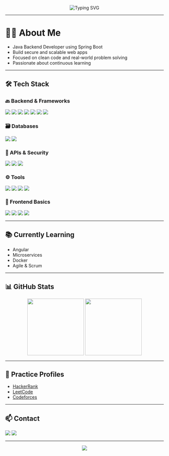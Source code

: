<!-- Typing banner -->
<p align="center">
  <img src="https://readme-typing-svg.herokuapp.com?font=Fira+Code&size=24&duration=3000&pause=1000&center=true&vCenter=true&width=435&lines=Hi%2C+I'm+Abdurhman;Java+Backend+Developer;Spring+Boot+Enthusiast;Clean+Code+Lover;Always+Learning..." alt="Typing SVG" />
</p>

---

# 🧑‍💻 About Me  
- Java Backend Developer using Spring Boot  
- Build secure and scalable web apps  
- Focused on clean code and real-world problem solving  
- Passionate about continuous learning  

---

## 🛠️ Tech Stack

### 🔙 Backend & Frameworks  
<p>
  <img src="https://img.shields.io/badge/Java-%23ED8B00.svg?style=for-the-badge&logo=openjdk&logoColor=white"/>
  <img src="https://img.shields.io/badge/Spring_Boot-%236DB33F.svg?style=for-the-badge&logo=spring&logoColor=white"/>
  <img src="https://img.shields.io/badge/Security-%236DB33F.svg?style=for-the-badge&logo=springsecurity&logoColor=white"/>
  <img src="https://img.shields.io/badge/Hibernate-%234C6C6D.svg?style=for-the-badge&logo=hibernate&logoColor=white"/>
  <img src="https://img.shields.io/badge/JPA-%236DB33F.svg?style=for-the-badge&logo=java&logoColor=white"/>
  <img src="https://img.shields.io/badge/JUnit5-%2325A162.svg?style=for-the-badge&logo=junit5&logoColor=white"/>
  <img src="https://img.shields.io/badge/Maven-%23C71A36.svg?style=for-the-badge&logo=apachemaven&logoColor=white"/>
</p>

### 🗃️ Databases  
<p>
  <img src="https://img.shields.io/badge/Oracle-%23F80000.svg?style=for-the-badge&logo=oracle&logoColor=white"/>
  <img src="https://img.shields.io/badge/MySQL-%2300f.svg?style=for-the-badge&logo=mysql&logoColor=white"/>
</p>

### 🔐 APIs & Security  
<p>
  <img src="https://img.shields.io/badge/REST_API-%23000000.svg?style=for-the-badge&logo=rest&logoColor=white"/>
  <img src="https://img.shields.io/badge/JWT-%23000000.svg?style=for-the-badge&logo=jsonwebtokens&logoColor=white"/>
  <img src="https://img.shields.io/badge/OAuth2-%23121011.svg?style=for-the-badge&logo=oauth&logoColor=white"/>
</p>

### ⚙️ Tools  
<p>
  <img src="https://img.shields.io/badge/Git-%23F05033.svg?style=for-the-badge&logo=git&logoColor=white"/>
  <img src="https://img.shields.io/badge/GitHub-%23121011.svg?style=for-the-badge&logo=github&logoColor=white"/>
  <img src="https://img.shields.io/badge/Postman-%23FF6C37.svg?style=for-the-badge&logo=postman&logoColor=white"/>
  <img src="https://img.shields.io/badge/IDEA-%23000000.svg?style=for-the-badge&logo=intellijidea&logoColor=white"/>
</p>

### 🎨 Frontend Basics  
<p>
  <img src="https://img.shields.io/badge/HTML-%23E34F26.svg?style=for-the-badge&logo=html5&logoColor=white"/>
  <img src="https://img.shields.io/badge/CSS-%231572B6.svg?style=for-the-badge&logo=css3&logoColor=white"/>
  <img src="https://img.shields.io/badge/TypeScript-%23007ACC.svg?style=for-the-badge&logo=typescript&logoColor=white"/>
  <img src="https://img.shields.io/badge/Angular-%23DD0031.svg?style=for-the-badge&logo=angular&logoColor=white"/>
</p>

---

## 📚 Currently Learning  
- Angular  
- Microservices  
- Docker  
- Agile & Scrum  

---

## 📊 GitHub Stats  
<p align="center">
  <img src="https://github-readme-stats.vercel.app/api?username=AbdurahmanHussien&show_icons=true&theme=tokyonight" height="180"/>
  <img src="https://github-readme-stats.vercel.app/api/top-langs/?username=AbdurahmanHussien&layout=compact&theme=tokyonight" height="180"/>
</p>

---

## 🔗 Practice Profiles  
- [HackerRank](https://www.hackerrank.com/profile/abdo_hussien1231)  
- [LeetCode](https://leetcode.com/u/abdohussien2/)  
- [Codeforces](https://codeforces.com/profile/abdo.hussien34)

---

## 📫 Contact  
<p>
  <a href="mailto:abdo.hussien123.ah@gmail.com"><img src="https://img.shields.io/badge/Gmail-D14836?style=for-the-badge&logo=gmail&logoColor=white" /></a>
  <a href="https://www.linkedin.com/in/abdurhman-hussien1965/"><img src="https://img.shields.io/badge/LinkedIn-blue?style=for-the-badge&logo=linkedin&logoColor=white" /></a>
</p>

---

<p align="center">
  <img src="https://capsule-render.vercel.app/api?type=waving&height=100&color=0f0f4f&section=footer"/>
</p>
